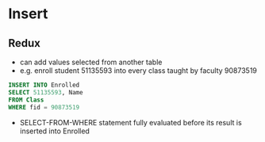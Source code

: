 # Insert

## Redux
- can add values selected from another table
- e.g. enroll student 51135593 into every class taught by faculty 90873519
```sql
INSERT INTO Enrolled
SELECT 51135593, Name
FROM Class
WHERE fid = 90873519
```
- SELECT-FROM-WHERE statement fully evaluated before its result is inserted into Enrolled